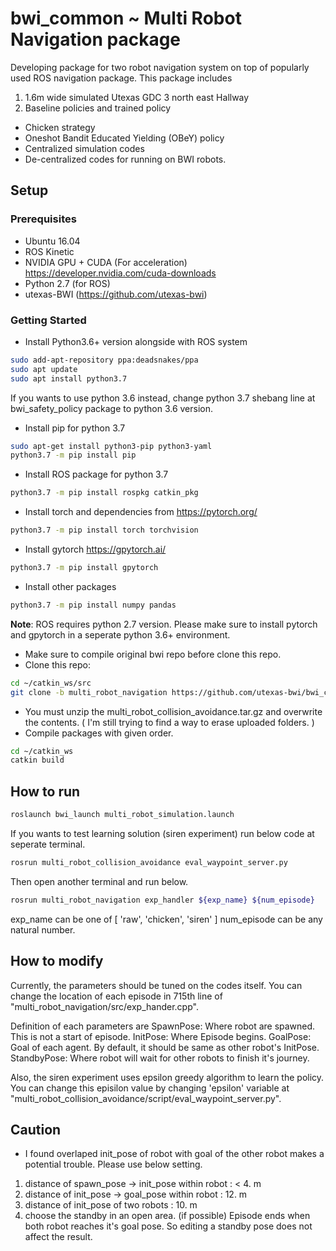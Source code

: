 bwi_common ~ Multi Robot Navigation package
==========

Developing package for two robot navigation system on top of popularly used ROS navigation package.
This package includes
1. 1.6m wide simulated Utexas GDC 3 north east Hallway
2. Baseline policies and trained policy
 - Chicken strategy
 - Oneshot Bandit Educated Yielding (OBeY) policy
 - Centralized simulation codes
 - De-centralized codes for running on BWI robots.

## Setup
### Prerequisites
 - Ubuntu 16.04
 - ROS Kinetic
 - NVIDIA GPU + CUDA (For acceleration) https://developer.nvidia.com/cuda-downloads
 - Python 2.7 (for ROS)
 - utexas-BWI (https://github.com/utexas-bwi)
### Getting Started
- Install Python3.6+ version alongside with ROS system
```bash
sudo add-apt-repository ppa:deadsnakes/ppa
sudo apt update
sudo apt install python3.7
```
If you wants to use python 3.6 instead, change python 3.7 shebang line at bwi_safety_policy package to python 3.6 version.
- Install pip for python 3.7
```bash
sudo apt-get install python3-pip python3-yaml
python3.7 -m pip install pip
```
- Install ROS package for python 3.7
```bash
python3.7 -m pip install rospkg catkin_pkg
```
- Install torch and dependencies from https://pytorch.org/
```bash
python3.7 -m pip install torch torchvision
```
- Install gytorch https://gpytorch.ai/
```bash
python3.7 -m pip install gpytorch
```
- Install other packages
```bash
python3.7 -m pip install numpy pandas
```

**Note**: ROS requires python 2.7 version. Please make sure to install pytorch and gpytorch in a seperate python 3.6+ environment.

- Make sure to compile original bwi repo before clone this repo.
- Clone this repo:

```bash
cd ~/catkin_ws/src
git clone -b multi_robot_navigation https://github.com/utexas-bwi/bwi_common.git
```
- You must unzip the multi_robot_collision_avoidance.tar.gz and overwrite the contents. ( I'm still trying to find a way to erase uploaded folders. )
- Compile packages with given order.
```bash
cd ~/catkin_ws
catkin build
```

## How to run
```bash
roslaunch bwi_launch multi_robot_simulation.launch
```
If you wants to test learning solution (siren experiment) run below code at seperate terminal.
```bash
rosrun multi_robot_collision_avoidance eval_waypoint_server.py
```
Then open another terminal and run below.
```bash
rosrun multi_robot_navigation exp_handler ${exp_name} ${num_episode}
```
exp_name can be one of [ 'raw', 'chicken', 'siren' ]
num_episode can be any natural number.

## How to modify
Currently, the parameters should be tuned on the codes itself.
You can change the location of each episode in 715th line of "multi_robot_navigation/src/exp_hander.cpp".

Definition of each parameters are
SpawnPose: Where robot are spawned. This is not a start of episode.
InitPose: Where Episode begins.
GoalPose: Goal of each agent. By default, it should be same as other robot's InitPose.
StandbyPose: Where robot will wait for other robots to finish it's journey.

Also, the siren experiment uses epsilon greedy algorithm to learn the policy.
You can change this episilon value by changing 'epsilon' variable at "multi_robot_collision_avoidance/script/eval_waypoint_server.py".

## Caution
- I found overlaped init_pose of robot with goal of the other robot makes a potential trouble.
Please use below setting.
1. distance of spawn_pose -> init_pose within robot : < 4. m
2. distance of init_pose -> goal_pose within robot  : 12. m
3. distance of init_pose of two robots              : 10. m
4. choose the standby in an open area. (if possible) Episode ends when both robot reaches it's goal pose. So editing a standby pose does not affect the result.
